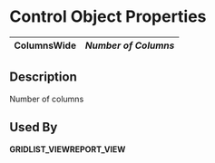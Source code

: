 # Control Object Properties

**ColumnsWide** |  **_Number of Columns_**  
---|---  
  
## Description

Number of columns

## Used By

**GRID****LIST_VIEW****REPORT_VIEW**
